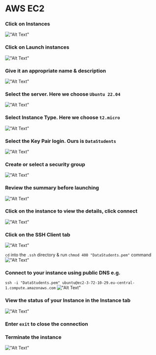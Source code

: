 # AWS EC2

### Click on Instances
!["Alt Text"](aws/1.png)

### Click on Launch instances
!["Alt Text"](aws/2.png)

### Give it an appropriate name & description
!["Alt Text"](aws/3.png)

### Select the server. Here we choose ```Ubuntu 22.04```
!["Alt Text"](aws/4.png)

### Select Instance Type. Here we choose ```t2.micro```
!["Alt Text"](aws/5.png)

### Select the Key Pair login. Ours is ```DataStudents```
!["Alt Text"](aws/6.png)

### Create or select a security group 
!["Alt Text"](aws/7.png)

### Review the summary before launching
!["Alt Text"](aws/8.png)

### Click on the instance to view the details, click connect
!["Alt Text"](aws/9.png)

### Click on the SSH Client tab
!["Alt Text"](aws/10.png)

```cd``` into the ```.ssh``` directory & run ```chmod 400 "DataStudents.pem"``` command
!["Alt Text"](aws/11.png)

### Connect to your instance using public DNS e.g.
```ssh -i "DataStudents.pem" ubuntu@ec2-3-72-10-29.eu-central-1.compute.amazonaws.com```
!["Alt Text"](aws/12.png)

### View the status of your Instance in the Instance tab
!["Alt Text"](aws/13.png)

### Enter ```exit``` to close the connection 

### Terminate the instance
!["Alt Text"](aws/14.png)
